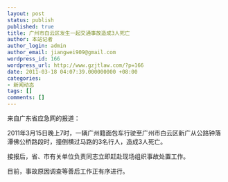 ```yaml
---
layout: post
status: publish
published: true
title: 广州市白云区发生一起交通事故造成3人死亡
author: 本站记者
author_login: admin
author_email: jiangwei909@gmail.com
wordpress_id: 166
wordpress_url: http://www.gzjtlaw.com/?p=166
date: 2011-03-18 04:07:39.000000000 +08:00
categories:
- 新闻动态
tags: []
comments: []
---
```

来自广东省应急网的报道：

2011年3月15日晚上7时，一辆广州籍面包车行驶至广州市白云区新广从公路钟落潭佛公桥路段时，撞倒横过马路的3名行人，造成3人死亡。

接报后，省、市有关单位负责同志立即赶赴现场组织事故处置工作。

目前，事故原因调查等善后工作正有序进行。
